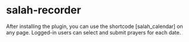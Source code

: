 # salah-recorder

After installing the plugin, you can use the shortcode [salah_calendar] on any page. Logged-in users can select and submit prayers for each date. 
